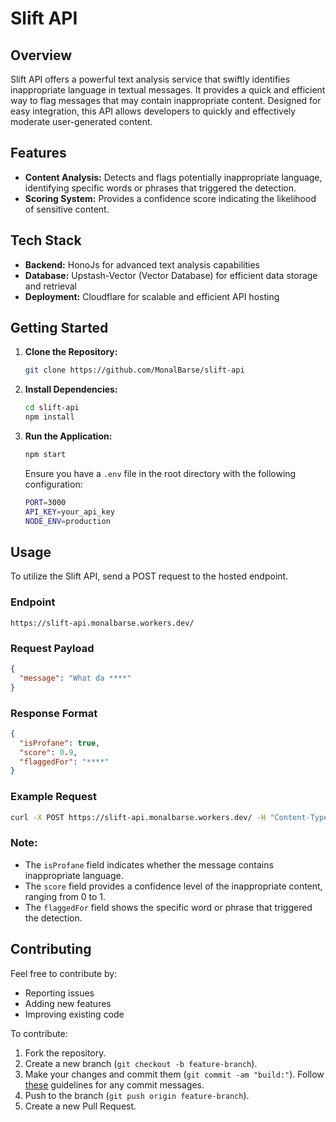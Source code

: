 # Slift API

## Overview

Slift API offers a powerful text analysis service that swiftly identifies inappropriate language in textual messages. It provides a quick and efficient way to flag messages that may contain inappropriate content. Designed for easy integration, this API allows developers to quickly and effectively moderate user-generated content.

## Features

- **Content Analysis:** Detects and flags potentially inappropriate language, identifying specific words or phrases that triggered the detection.
- **Scoring System:** Provides a confidence score indicating the likelihood of sensitive content.

## Tech Stack

- **Backend:** HonoJs for advanced text analysis capabilities
- **Database:** Upstash-Vector (Vector Database) for efficient data storage and retrieval
- **Deployment:** Cloudflare for scalable and efficient API hosting


## Getting Started

1. **Clone the Repository:**

   ```bash
   git clone https://github.com/MonalBarse/slift-api
   ```

2. **Install Dependencies:**

   ```bash
   cd slift-api
   npm install
   ```

3. **Run the Application:**

   ```bash
   npm start
   ```

   Ensure you have a `.env` file in the root directory with the following configuration:

   ```bash
   PORT=3000
   API_KEY=your_api_key
   NODE_ENV=production
   ```

## Usage

To utilize the Slift API, send a POST request to the hosted endpoint.

### Endpoint

```
https://slift-api.monalbarse.workers.dev/
```

### Request Payload

```json
{
  "message": "What da ****"
}
```

### Response Format

```json
{
  "isProfane": true,
  "score": 0.9,
  "flaggedFor": "****"
}
```

### Example Request

```bash
curl -X POST https://slift-api.monalbarse.workers.dev/ -H "Content-Type: application/json" -d '{"message": "What da ****"}'
```

### Note:

- The `isProfane` field indicates whether the message contains inappropriate language.
- The `score` field provides a confidence level of the inappropriate content, ranging from 0 to 1.
- The `flaggedFor` field shows the specific word or phrase that triggered the detection.

## Contributing

Feel free to contribute by:

- Reporting issues
- Adding new features
- Improving existing code

To contribute:

1. Fork the repository.
2. Create a new branch (`git checkout -b feature-branch`).
3. Make your changes and commit them (`git commit -am "build:"`). Follow [these](https://github.com/conventional-changelog/commitlint/tree/master/@commitlint/config-conventional#type-enum) guidelines for any commit messages.
4. Push to the branch (`git push origin feature-branch`).
5. Create a new Pull Request.
